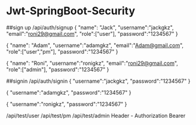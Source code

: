 # Jwt-SpringBoot-Security
##sign up
/api/auth/signup
{
"name": "Jack",
"username":"jackgkz",
"email":"roni29@gmail.com",
"role":["user"],
"password":"1234567"
}

{
"name": "Adam",
"username":"adamgkz",
"email":"Adam@gmail.com",
"role":["user","pm"],
"password":"1234567"
}

{
"name": "Roni",
"username":"ronigkz",
"email":"roni29@gmail.com",
"role":["admin"],
"password":"1234567"
}

##signin
/api/auth/signin
{
"username":"jackgkz",
"password":"1234567"
}

{
"username":"adamgkz",
"password":"1234567"
}

{
"username":"ronigkz",
"password":"1234567"
}

/api/test/user
/api/test/pm
/api/test/admin
Header - Authorization Bearer

